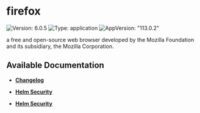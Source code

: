 # firefox

![Version: 6.0.5](https://img.shields.io/badge/Version-6.0.5-informational?style=flat-square) ![Type: application](https://img.shields.io/badge/Type-application-informational?style=flat-square) ![AppVersion: "113.0.2"](https://img.shields.io/badge/AppVersion-"113.0.2"-informational?style=flat-square)

a free and open-source web browser developed by the Mozilla Foundation and its subsidiary, the Mozilla Corporation.

## Available Documentation

- [**Changelog**](CHANGELOG)

- [**Helm Security**](container-security)

- [**Helm Security**](helm-security)

